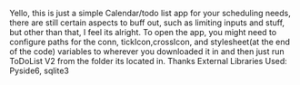 Yello, this is just a simple Calendar/todo list app for your scheduling needs, there are still certain aspects to buff out, such as limiting inputs and stuff, but other than that, I feel its alright.
To open the app, you might need to configure paths for the conn, tickIcon,crossIcon, and stylesheet(at the end of the code) variables to wherever you downloaded it in and then just run ToDoList V2 from the folder its located in.
Thanks
External Libraries Used: Pyside6, sqlite3 
